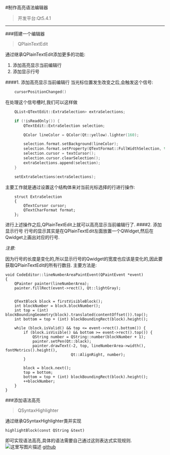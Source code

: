 #制作高亮语法编辑器
> 开发平台:Qt5.4.1

-------------------
###搭建一个编辑器
>QPlainTextEdit

通过继承QPlainTextEdit添加更多的功能:

1.    添加高亮显示当前编辑行
2.    添加显示行号

####1.   添加高亮显示当前编辑行
当光标位置发生改变之后,会触发这个信号:
```c++
    cursorPositionChanged()
```

在处理这个信号槽时,我们可以这样做
```c++
    QList<QTextEdit::ExtraSelection> extraSelections;

    if (!isReadOnly()) {
        QTextEdit::ExtraSelection selection;

        QColor lineColor = QColor(Qt::yellow).lighter(160);

        selection.format.setBackground(lineColor);
        selection.format.setProperty(QTextFormat::FullWidthSelection, true);
        selection.cursor = textCursor();
        selection.cursor.clearSelection();
        extraSelections.append(selection);
    }

    setExtraSelections(extraSelections);
```
主要工作就是通过设置这个结构体来对当前光标选择的行进行操作:
```
    struct ExtraSelection
    {
        QTextCursor cursor;
        QTextCharFormat format;
    };
```
进行上述操作之后,QPlainTextEdit上就可以高亮显示当前编辑行了.
####2.   添加显示行号
行号的显示其实是在QPlainTextEdit左面放置一个QWidget,然后在Qwidget上画出对应的行号.

*注意:*

因为行号的长度是变化的,所以显示行号的Qwidget的宽度也应该是变化的,因此要获取QPlainTextEdit的所有行数目.
主要方法是:
```
void CodeEditor::lineNumberAreaPaintEvent(QPaintEvent *event)
{
    QPainter painter(lineNumberArea);
    painter.fillRect(event->rect(), Qt::lightGray);


    QTextBlock block = firstVisibleBlock();
    int blockNumber = block.blockNumber();
    int top = (int) blockBoundingGeometry(block).translated(contentOffset()).top();
    int bottom = top + (int) blockBoundingRect(block).height();

    while (block.isValid() && top <= event->rect().bottom()) {
        if (block.isVisible() && bottom >= event->rect().top()) {
            QString number = QString::number(blockNumber + 1);
            painter.setPen(Qt::black);
            painter.drawText(-2, top, lineNumberArea->width(), fontMetrics().height(),
                             Qt::AlignRight, number);
        }

        block = block.next();
        top = bottom;
        bottom = top + (int) blockBoundingRect(block).height();
        ++blockNumber;
    }
}
```

###添加语法高亮
>QSyntaxHighlighter

通过继承QSyntaxHighlighter类并实现
```
highlightBlock(const QString &text)
```
即可实现语法高亮,具体的语法需要自己通过这则表达式实现规则.
![这里写图片描述](http://img.blog.csdn.net/20150917111311626)
[github](http://example.com/ "optional title")
